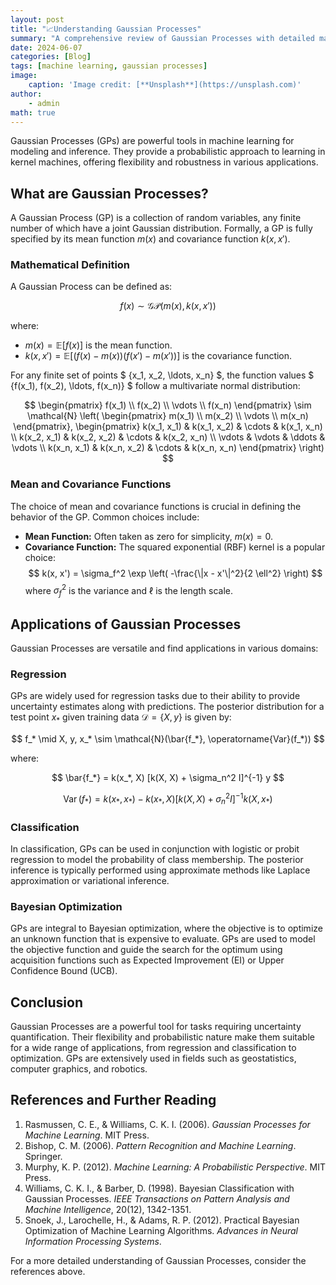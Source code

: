 ```yaml
---
layout: post
title: "📈Understanding Gaussian Processes"
summary: "A comprehensive review of Gaussian Processes with detailed mathematical insights."
date: 2024-06-07
categories: [Blog]
tags: [machine learning, gaussian processes]
image:
    caption: 'Image credit: [**Unsplash**](https://unsplash.com)'
author:
    - admin
math: true
---
```


Gaussian Processes (GPs) are powerful tools in machine learning for modeling and inference. They provide a probabilistic approach to learning in kernel machines, offering flexibility and robustness in various applications.

## What are Gaussian Processes?

A Gaussian Process (GP) is a collection of random variables, any finite number of which have a joint Gaussian distribution. Formally, a GP is fully specified by its mean function $m(x)$ and covariance function $k(x, x')$.

### Mathematical Definition

A Gaussian Process can be defined as:

$$
f(x) \sim \mathcal{GP}(m(x), k(x, x'))
$$

where:

- $m(x) = \mathbb{E}[f(x)]$ is the mean function.
- $k(x, x') = \mathbb{E}[(f(x) - m(x))(f(x') - m(x'))]$ is the covariance function.

For any finite set of points $ \{x_1, x_2, \ldots, x_n\} $, the function values $ \{f(x_1), f(x_2), \ldots, f(x_n)\} $ follow a multivariate normal distribution:

$$
\begin{pmatrix}
f(x_1) \\
f(x_2) \\
\vdots \\
f(x_n)
\end{pmatrix}
\sim \mathcal{N} \left(
\begin{pmatrix}
m(x_1) \\
m(x_2) \\
\vdots \\
m(x_n)
\end{pmatrix},
\begin{pmatrix}
k(x_1, x_1) & k(x_1, x_2) & \cdots & k(x_1, x_n) \\
k(x_2, x_1) & k(x_2, x_2) & \cdots & k(x_2, x_n) \\
\vdots & \vdots & \ddots & \vdots \\
k(x_n, x_1) & k(x_n, x_2) & \cdots & k(x_n, x_n)
\end{pmatrix}
\right)
$$

### Mean and Covariance Functions

The choice of mean and covariance functions is crucial in defining the behavior of the GP. Common choices include:

- **Mean Function:** Often taken as zero for simplicity, $m(x) = 0$.
- **Covariance Function:** The squared exponential (RBF) kernel is a popular choice:
  $$
  k(x, x') = \sigma_f^2 \exp \left( -\frac{\|x - x'\|^2}{2 \ell^2} \right)
  $$
  where $\sigma_f^2$ is the variance and $\ell$ is the length scale.

## Applications of Gaussian Processes

Gaussian Processes are versatile and find applications in various domains:

### Regression

GPs are widely used for regression tasks due to their ability to provide uncertainty estimates along with predictions. The posterior distribution for a test point $x_*$ given training data $\mathcal{D} = \{X, y\}$ is given by:

$$
f_* \mid X, y, x_* \sim \mathcal{N}(\bar{f_*}, \operatorname{Var}(f_*))
$$

where:

$$
\bar{f_*} = k(x_*, X) [k(X, X) + \sigma_n^2 I]^{-1} y
$$

$$
\operatorname{Var}(f_*) = k(x_*, x_*) - k(x_*, X) [k(X, X) + \sigma_n^2 I]^{-1} k(X, x_*)
$$

### Classification

In classification, GPs can be used in conjunction with logistic or probit regression to model the probability of class membership. The posterior inference is typically performed using approximate methods like Laplace approximation or variational inference.

### Bayesian Optimization

GPs are integral to Bayesian optimization, where the objective is to optimize an unknown function that is expensive to evaluate. GPs are used to model the objective function and guide the search for the optimum using acquisition functions such as Expected Improvement (EI) or Upper Confidence Bound (UCB).

## Conclusion

Gaussian Processes are a powerful tool for tasks requiring uncertainty quantification. Their flexibility and probabilistic nature make them suitable for a wide range of applications, from regression and classification to optimization. GPs are extensively used in fields such as geostatistics, computer graphics, and robotics.

## References and Further Reading

1. Rasmussen, C. E., & Williams, C. K. I. (2006). *Gaussian Processes for Machine Learning*. MIT Press.
2. Bishop, C. M. (2006). *Pattern Recognition and Machine Learning*. Springer.
3. Murphy, K. P. (2012). *Machine Learning: A Probabilistic Perspective*. MIT Press.
4. Williams, C. K. I., & Barber, D. (1998). Bayesian Classification with Gaussian Processes. *IEEE Transactions on Pattern Analysis and Machine Intelligence*, 20(12), 1342-1351.
5. Snoek, J., Larochelle, H., & Adams, R. P. (2012). Practical Bayesian Optimization of Machine Learning Algorithms. *Advances in Neural Information Processing Systems*.

For a more detailed understanding of Gaussian Processes, consider the references above.

